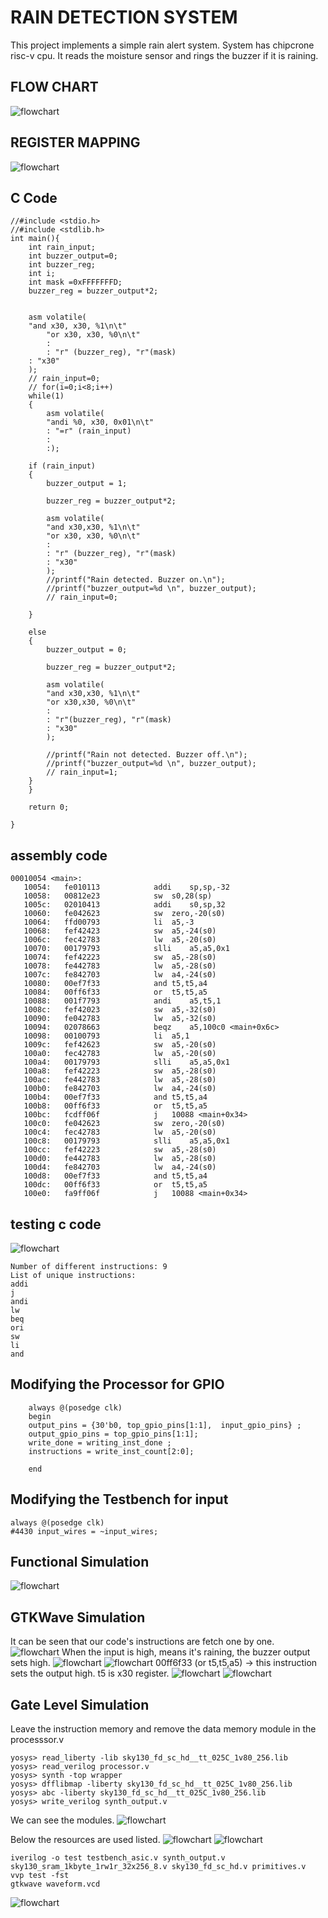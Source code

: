 # RAIN DETECTION SYSTEM
This project implements a simple rain alert system. System has chipcrone risc-v cpu. It reads the moisture sensor and rings the buzzer if it is raining.
## FLOW CHART
 ![flowchart](flowchart.JPG)
 
 ## REGISTER MAPPING
 ![flowchart](register_map.JPG)

 ## C Code
```
//#include <stdio.h>
//#include <stdlib.h>
int main(){
	int rain_input;	
	int buzzer_output=0; 
	int buzzer_reg;
	int i;
	int mask =0xFFFFFFFD;
	buzzer_reg = buzzer_output*2;


	asm volatile(
	"and x30, x30, %1\n\t"
    	"or x30, x30, %0\n\t"  
    	:
    	: "r" (buzzer_reg), "r"(mask)
	: "x30" 
	);
	// rain_input=0;
	// for(i=0;i<8;i++)
	while(1)
	{	
		asm volatile(
		"andi %0, x30, 0x01\n\t"
		: "=r" (rain_input)
		:
		:);
       
	if (rain_input)
	{
		buzzer_output = 1; 
		
		buzzer_reg = buzzer_output*2;
		
		asm volatile(
		"and x30,x30, %1\n\t"  
		"or x30, x30, %0\n\t"   
		:
		: "r" (buzzer_reg), "r"(mask)
		: "x30" 
		);
 		//printf("Rain detected. Buzzer on.\n");
  		//printf("buzzer_output=%d \n", buzzer_output);
		// rain_input=0; 
		
	}	
	
	else
	{
		buzzer_output = 0;
		
		buzzer_reg = buzzer_output*2;

		asm volatile(
		"and x30,x30, %1\n\t"
		"or x30,x30, %0\n\t"
		:
		: "r"(buzzer_reg), "r"(mask)
		: "x30"
		);

		//printf("Rain not detected. Buzzer off.\n");
		//printf("buzzer_output=%d \n", buzzer_output);
		// rain_input=1; 
	}
	}

	return 0;

}
```
## assembly code
```
00010054 <main>:
   10054:	fe010113          	addi	sp,sp,-32
   10058:	00812e23          	sw	s0,28(sp)
   1005c:	02010413          	addi	s0,sp,32
   10060:	fe042623          	sw	zero,-20(s0)
   10064:	ffd00793          	li	a5,-3
   10068:	fef42423          	sw	a5,-24(s0)
   1006c:	fec42783          	lw	a5,-20(s0)
   10070:	00179793          	slli	a5,a5,0x1
   10074:	fef42223          	sw	a5,-28(s0)
   10078:	fe442783          	lw	a5,-28(s0)
   1007c:	fe842703          	lw	a4,-24(s0)
   10080:	00ef7f33          	and	t5,t5,a4
   10084:	00ff6f33          	or	t5,t5,a5
   10088:	001f7793          	andi	a5,t5,1
   1008c:	fef42023          	sw	a5,-32(s0)
   10090:	fe042783          	lw	a5,-32(s0)
   10094:	02078663          	beqz	a5,100c0 <main+0x6c>
   10098:	00100793          	li	a5,1
   1009c:	fef42623          	sw	a5,-20(s0)
   100a0:	fec42783          	lw	a5,-20(s0)
   100a4:	00179793          	slli	a5,a5,0x1
   100a8:	fef42223          	sw	a5,-28(s0)
   100ac:	fe442783          	lw	a5,-28(s0)
   100b0:	fe842703          	lw	a4,-24(s0)
   100b4:	00ef7f33          	and	t5,t5,a4
   100b8:	00ff6f33          	or	t5,t5,a5
   100bc:	fcdff06f          	j	10088 <main+0x34>
   100c0:	fe042623          	sw	zero,-20(s0)
   100c4:	fec42783          	lw	a5,-20(s0)
   100c8:	00179793          	slli	a5,a5,0x1
   100cc:	fef42223          	sw	a5,-28(s0)
   100d0:	fe442783          	lw	a5,-28(s0)
   100d4:	fe842703          	lw	a4,-24(s0)
   100d8:	00ef7f33          	and	t5,t5,a4
   100dc:	00ff6f33          	or	t5,t5,a5
   100e0:	fa9ff06f          	j	10088 <main+0x34>
```
 ## testing c code
 ![flowchart](ctest.JPG)

```
Number of different instructions: 9
List of unique instructions:
addi
j
andi
lw
beq
ori
sw
li
and
```

## Modifying the Processor for GPIO 
```
    always @(posedge clk) 
    begin
    output_pins = {30'b0, top_gpio_pins[1:1],  input_gpio_pins} ; 
    output_gpio_pins = top_gpio_pins[1:1]; 
    write_done = writing_inst_done ; 
    instructions = write_inst_count[2:0]; 

    end 
```
## Modifying the Testbench for input 
```
always @(posedge clk)
#4430 input_wires = ~input_wires;
```
## Functional Simulation
 ![flowchart](compile.PNG)

## GTKWave Simulation
It can be seen that our code's instructions are fetch one by one. 
![flowchart](start.PNG)
When the input is high, means it's raining, the buzzer output sets high.
![flowchart](trig1.PNG)
![flowchart](trig.PNG)
00ff6f33  (or t5,t5,a5) -> this instruction sets the output high. t5 is x30 register.
![flowchart](out_change.PNG)
![flowchart](out_change2.PNG)



 ## Gate Level Simulation
Leave the instruction memory and remove the data memory module in the processsor.v
```
yosys> read_liberty -lib sky130_fd_sc_hd__tt_025C_1v80_256.lib
yosys> read_verilog processor.v
yosys> synth -top wrapper
yosys> dfflibmap -liberty sky130_fd_sc_hd__tt_025C_1v80_256.lib
yosys> abc -liberty sky130_fd_sc_hd__tt_025C_1v80_256.lib
yosys> write_verilog synth_output.v
```

We can see the modules. 
![flowchart](task1.PNG)

Below the resources are used listed.
![flowchart](task2.PNG)
![flowchart](task3.PNG)
```
iverilog -o test testbench_asic.v synth_output.v sky130_sram_1kbyte_1rw1r_32x256_8.v sky130_fd_sc_hd.v primitives.v
vvp test -fst
gtkwave waveform.vcd
```
![flowchart](trig1.PNG)
 
